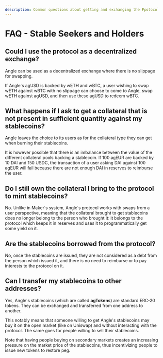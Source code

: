 ```yaml
---
description: Common questions about getting and exchanging the Ppotocol's stablecoins
---
```


# FAQ - Stable Seekers and Holders

## Could I use the protocol as a decentralized exchange?

Angle can be used as a decentralized exchange where there is no slippage for swapping.

If Angle's agUSD is backed by wETH and wBTC, a user wishing to swap wETH against wBTC with no slippage can choose to come to Angle, swap wETH against agUSD, and then use these agUSD to redeem wBTC.

## What happens if I ask to get a collateral that is not present in sufficient quantity against my stablecoins?

Angle leaves the choice to its users as for the collateral type they can get when burning their stablecoins.

It is however possible that there is an imbalance between the value of the different collateral pools backing a stablecoin. If 100 agEUR are backed by 10 DAI and 150 USDC, the transaction of a user asking DAI against 100 agEUR will fail because there are not enough DAI in reserves to reimburse the user.

## Do I still own the collateral I bring to the protocol to mint stablecoins?

No. Unlike in Maker's system, Angle's protocol works with swaps from a user perspective, meaning that the collateral brought to get stablecoins does no longer belong to the person who brought it: it belongs to the protocol which keeps it in reserves and uses it to programmatically get some yield on it.

## Are the stablecoins borrowed from the protocol?

No, once the stablecoins are issued, they are not considered as a debt from the person which issued it, and there is no need to reimburse or to pay interests to the protocol on it.

## Can I transfer my stablecoins to other addresses?

Yes, Angle's stablecoins \(which are called **agTokens**\) are standard ERC-20 tokens. They can be exchanged and transferred from one address to another.

This notably means that someone willing to get Angle's stablecoins may buy it on the open market \(like on Uniswap\) and without interacting with the protocol. The same goes for people willing to sell their stablecoins.

Note that having people buying on secondary markets creates an increasing pressure on the market price of the stablecoins, thus incentivizing people to issue new tokens to restore peg.

